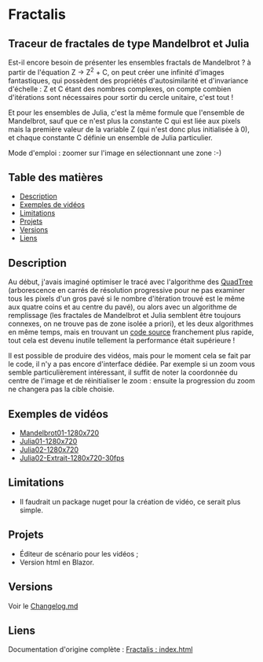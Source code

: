 # Fractalis
Traceur de fractales de type Mandelbrot et Julia
---

Est-il encore besoin de présenter les ensembles fractals de Mandelbrot ? à partir de l'équation Z -> Z<sup>2</sup> + C, on peut créer une infinité d'images fantastiques, qui possèdent des propriétés d'autosimilarité et d'invariance d'échelle : Z et C étant des nombres complexes, on compte combien d'itérations sont nécessaires pour sortir du cercle unitaire, c'est tout !

Et pour les ensembles de Julia, c'est la même formule que l'ensemble de Mandelbrot, sauf que ce n'est plus la constante C qui est liée aux pixels mais la première valeur de la variable Z (qui n'est donc plus initialisée à 0), et chaque constante C définie un ensemble de Julia particulier.

Mode d'emploi : zoomer sur l'image en sélectionnant une zone :-)

## Table des matières
- [Description](#description)
- [Exemples de vidéos](#exemples-de-vidéos)
- [Limitations](#limitations)
- [Projets](#projets)
- [Versions](#versions)
- [Liens](#liens)

## Description
Au début, j'avais imaginé optimiser le tracé avec l'algorithme des [QuadTree](https://fr.wikipedia.org/wiki/Quadtree) (arborescence en carrés de résolution progressive pour ne pas examiner tous les pixels d'un gros pavé si le nombre d'itération trouvé est le même aux quatre coins et au centre du pavé), ou alors avec un algorithme de remplissage (les fractales de Mandelbrot et Julia semblent être toujours connexes, on ne trouve pas de zone isolée a priori), et les deux algorithmes en même temps, mais en trouvant un [code source](https://www.codeproject.com/Articles/38514/The-beauty-of-fractals-A-simple-fractal-rendering "The beauty of fractals - A simple fractal rendering program done in C#") franchement plus rapide, tout cela est devenu inutile tellement la performance était supérieure !

Il est possible de produire des vidéos, mais pour le moment cela se fait par le code, il n'y a pas encore d'interface dédiée. Par exemple si un zoom vous semble particulièrement intéressant, il suffit de noter la coordonnée du centre de l'image et de réinitialiser le zoom : ensuite la progression du zoom ne changera pas la cible choisie.

## Exemples de vidéos
- [Mandelbrot01-1280x720](https://www.tiktok.com/@patrice.dargenton/video/7404797115844578593)
- [Julia01-1280x720](https://www.tiktok.com/@patrice.dargenton/video/7404795503143144736)
- [Julia02-1280x720](https://www.tiktok.com/@patrice.dargenton/video/7404794415127989537)
- [Julia02-Extrait-1280x720-30fps](https://www.tiktok.com/@patrice.dargenton/video/7404792831589535008)

## Limitations
- Il faudrait un package nuget pour la création de vidéo, ce serait plus simple.


## Projets
- Éditeur de scénario pour les vidéos ;
- Version html en Blazor.

## Versions

Voir le [Changelog.md](Changelog.md)

## Liens

Documentation d'origine complète : [Fractalis : index.html](http://patrice.dargenton.free.fr/fractal/index.html)